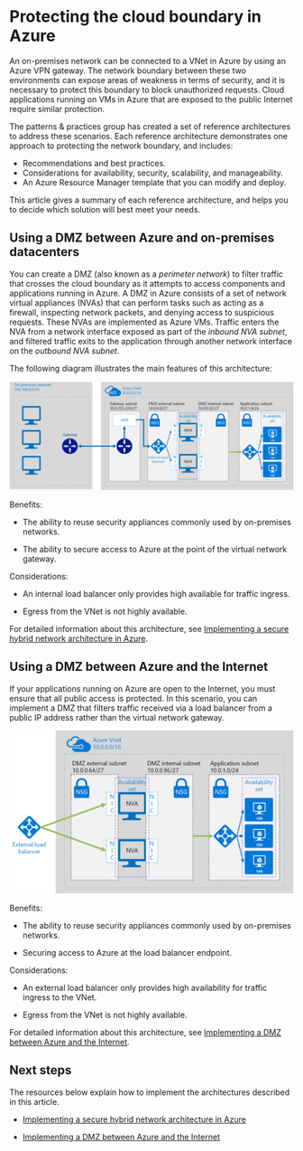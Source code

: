 <properties
   pageTitle="Protecting the cloud boundary in Azure | Microsoft Azure"
   description="Explains and compares the different methods available for protecting applications and components running in Azure as part of a hybrid system from unauthorized intrusion."
   services=""
   documentationCenter="na"
   authors="telmosampaio"
   manager="christb"
   editor=""
   tags=""/>
<tags
   ms.service="guidance"
   ms.devlang="na"
   ms.topic="article"
   ms.tgt_pltfrm="na"
   ms.workload="na"
   ms.date="10/26/2016"
   ms.author="telmosampaio"/>
   
# Protecting the cloud boundary in Azure

An on-premises network can be connected to a VNet in Azure by using an Azure VPN gateway. The network boundary between these two environments can expose areas of weakness in terms of security, and it is necessary to protect this boundary to block unauthorized requests. Cloud applications running on VMs in Azure that are exposed to the public Internet require similar protection.

The patterns & practices group has created a set of reference architectures to address these scenarios. Each reference architecture demonstrates one approach to protecting the network boundary, and includes:
  		  
- Recommendations and best practices.
- Considerations for availability, security, scalability, and manageability.
- An Azure Resource Manager template that you can modify and deploy. 

This article gives a summary of each reference architecture, and helps you to decide which solution will best meet your needs.


## Using a DMZ between Azure and on-premises datacenters

You can create a DMZ (also known as a *perimeter network*) to filter traffic that crosses the cloud boundary as it attempts to access components and applications running in Azure. A DMZ in Azure consists of a set of network virtual appliances (NVAs) that can perform tasks such as acting as a firewall, inspecting network packets, and denying access to suspicious requests. These NVAs are implemented as Azure VMs. Traffic enters the NVA from a network interface exposed as part of the *inbound NVA subnet*, and filtered traffic exits to the application through another network interface on the *outbound NVA subnet*. 

The following diagram illustrates the main features of this architecture:

[![0]][0]

Benefits:

- The ability to reuse security appliances commonly used by on-premises networks.

- The ability to secure access to Azure at the point of the virtual network gateway.

Considerations:

- An internal load balancer only provides high available for traffic ingress.

- Egress from the VNet is not highly available.

For detailed information about this architecture, see [Implementing a secure hybrid network architecture in Azure][secure-hybrid-network-architecture].

## Using a DMZ between Azure and the Internet

If your applications running on Azure are open to the Internet, you must ensure that all public access is protected. In this scenario, you can implement a DMZ that filters traffic received via a load balancer from a public IP address rather than the virtual network gateway. 

[![1]][1]

Benefits:

- The ability to reuse security appliances commonly used by on-premises networks.

- Securing access to Azure at the load balancer endpoint.

Considerations:

- An external load balancer only provides high availability for traffic ingress to the VNet.

- Egress from the VNet is not highly available.

For detailed information about this architecture, see  [Implementing a DMZ between Azure and the Internet][dmz-azure-internet].

## Next steps

The resources below explain how to implement the architectures described in this article.

- [Implementing a secure hybrid network architecture in Azure][secure-hybrid-network-architecture]

- [Implementing a DMZ between Azure and the Internet][dmz-azure-internet]

<!-- Links -->
[0]: ./media/security/figure1.png "Secure hybrid network architecture with on-premises access"
[1]: ./media/security/figure2.png "Secure hybrid network architecture with Internet access"
[secure-hybrid-network-architecture]: ./guidance-iaas-ra-secure-vnet-hybrid.md
[implementing-aad]: ./guidance-identity-aad.md
[dmz-azure-internet]: ./guidance-iaas-ra-secure-vnet-dmz.md 
